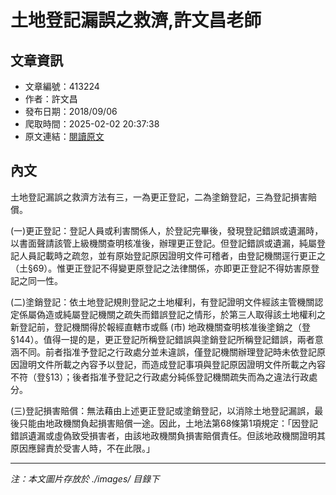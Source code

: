 # 土地登記漏誤之救濟,許文昌老師

## 文章資訊
- 文章編號：413224
- 作者：許文昌
- 發布日期：2018/09/06
- 爬取時間：2025-02-02 20:37:38
- 原文連結：[閱讀原文](https://real-estate.get.com.tw/Columns/detail.aspx?no=413224)

## 內文
土地登記漏誤之救濟方法有三，一為更正登記，二為塗銷登記，三為登記損害賠償。

(一)更正登記：登記人員或利害關係人，於登記完畢後，發現登記錯誤或遺漏時，以書面聲請該管上級機關查明核准後，辦理更正登記。但登記錯誤或遺漏，純屬登記人員記載時之疏忽，並有原始登記原因證明文件可稽者，由登記機關逕行更正之（土§69）。惟更正登記不得變更原登記之法律關係，亦即更正登記不得妨害原登記之同一性。

(二)塗銷登記：依土地登記規則登記之土地權利，有登記證明文件經該主管機關認定係屬偽造或純屬登記機關之疏失而錯誤登記之情形，於第三人取得該土地權利之新登記前，登記機關得於報經直轄市或縣 (市) 地政機關查明核准後塗銷之（登§144）。值得一提的是，更正登記所稱登記錯誤與塗銷登記所稱登記錯誤，兩者意涵不同。前者指准予登記之行政處分並未違誤，僅登記機關辦理登記時未依登記原因證明文件所載之內容予以登記，而造成登記事項與登記原因證明文件所載之內容不符（登§13）；後者指准予登記之行政處分純係登記機關疏失而為之違法行政處分。

(三)登記損害賠償：無法藉由上述更正登記或塗銷登記，以消除土地登記漏誤，最後只能由地政機關負起損害賠償一途。因此，土地法第68條第1項規定：「因登記錯誤遺漏或虛偽致受損害者，由該地政機關負損害賠償責任。但該地政機關證明其原因應歸責於受害人時，不在此限。」

---
*注：本文圖片存放於 ./images/ 目錄下*
